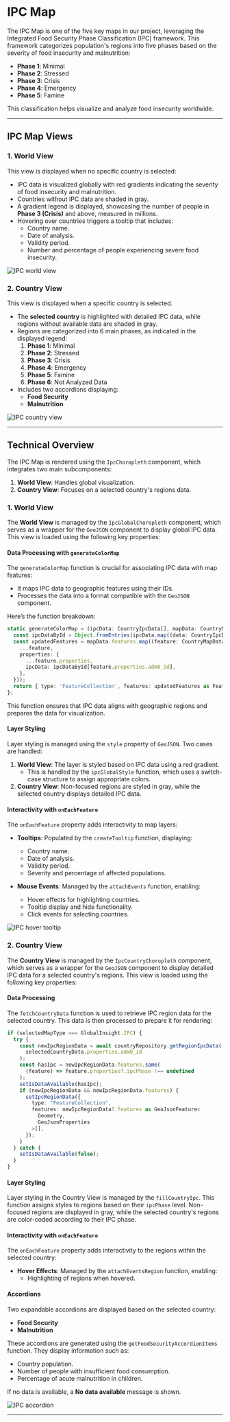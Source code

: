 # IPC Map

The IPC Map is one of the five key maps in our project, leveraging the Integrated Food Security Phase Classification (IPC) framework. This framework categorizes population's regions into five phases based on the severity of food insecurity and malnutrition:

- **Phase 1**: Minimal
- **Phase 2**: Stressed
- **Phase 3**: Crisis
- **Phase 4**: Emergency
- **Phase 5**: Famine

This classification helps visualize and analyze food insecurity worldwide.

---

## **IPC Map Views**

### 1. World View

This view is displayed when no specific country is selected:

- IPC data is visualized globally with red gradients indicating the severity of food insecurity and malnutrition.
- Countries without IPC data are shaded in gray.
- A gradient legend is displayed, showcasing the number of people in **Phase 3 (Crisis)** and above, measured in millions.
- Hovering over countries triggers a tooltip that includes:
  - Country name.
  - Date of analysis.
  - Validity period.
  - Number and percentage of people experiencing severe food insecurity.

![IPC world view](/img/IPC/ipc_world_view.png)

### 2. Country View

This view is displayed when a specific country is selected.

- The **selected country** is highlighted with detailed IPC data, while regions without available data are shaded in gray.
- Regions are categorized into 6 main phases, as indicated in the displayed legend:
  1. **Phase 1**: Minimal
  2. **Phase 2**: Stressed
  3. **Phase 3**: Crisis
  4. **Phase 4**: Emergency
  5. **Phase 5**: Famine
  6. **Phase 6**: Not Analyzed Data
- Includes two accordions displaying:
  - **Food Security**
  - **Malnutrition**

![IPC country view](/img/IPC/ipc_country_view.png)

---

## **Technical Overview**

The IPC Map is rendered using the `IpcChoropleth` component, which integrates two main subcomponents:

1. **World View**: Handles global visualization.
2. **Country View**: Focuses on a selected country's regions data.

### 1. World View

The **World View** is managed by the `IpcGlobalChoropleth` component, which serves as a wrapper for the `GeoJSON` component to display global IPC data. This view is loaded using the following key properties:

#### **Data Processing with `generateColorMap`**

The `generateColorMap` function is crucial for associating IPC data with map features:

- It maps IPC data to geographic features using their IDs.
- Processes the data into a format compatible with the `GeoJSON` component.

Here’s the function breakdown:

```typescript
static generateColorMap = (ipcData: CountryIpcData[], mapData: CountryMapDataWrapper) => {
  const ipcDataById = Object.fromEntries(ipcData.map((data: CountryIpcData) => [data.adm0_code, data]));
  const updatedFeatures = mapData.features.map((feature: CountryMapData) => ({
    ...feature,
    properties: {
      ...feature.properties,
      ipcData: ipcDataById[feature.properties.adm0_id],
    },
  }));
  return { type: 'FeatureCollection', features: updatedFeatures as Feature<Geometry, GeoJsonProperties>[] };
};
```

This function ensures that IPC data aligns with geographic regions and prepares the data for visualization.

#### **Layer Styling**

Layer styling is managed using the `style` property of `GeoJSON`. Two cases are handled:

1. **World View**: The layer is styled based on IPC data using a red gradient.
   - This is handled by the `ipcGlobalStyle` function, which uses a switch-case structure to assign appropriate colors.
2. **Country View**: Non-focused regions are styled in gray, while the selected country displays detailed IPC data.

#### **Interactivity with `onEachFeature`**

The `onEachFeature` property adds interactivity to map layers:

- **Tooltips**: Populated by the `createTooltip` function, displaying:

  - Country name.
  - Date of analysis.
  - Validity period.
  - Severity and percentage of affected populations.

- **Mouse Events**: Managed by the `attachEvents` function, enabling:

  - Hover effects for highlighting countries.
  - Tooltip display and hide functionality.
  - Click events for selecting countries.

![IPC hover tooltip](/img/IPC/ipc_tooltip.png)

### 2. Country View

The **Country View** is managed by the `IpcCountryChoropleth` component, which serves as a wrapper for the `GeoJSON` component to display detailed IPC data for a selected country's regions. This view is loaded using the following key properties:

#### **Data Processing**

The `fetchCountryData` function is used to retrieve IPC region data for the selected country. This data is then processed to prepare it for rendering:

```typescript
if (selectedMapType === GlobalInsight.IPC) {
  try {
    const newIpcRegionData = await countryRepository.getRegionIpcData(
      selectedCountryData.properties.adm0_id
    );
    const hasIpc = newIpcRegionData.features.some(
      (feature) => feature.properties?.ipcPhase !== undefined
    );
    setIsDataAvailable(hasIpc);
    if (newIpcRegionData && newIpcRegionData.features) {
      setIpcRegionData({
        type: "FeatureCollection",
        features: newIpcRegionData?.features as GeoJsonFeature<
          Geometry,
          GeoJsonProperties
        >[],
      });
    }
  } catch {
    setIsDataAvailable(false);
  }
}
```

#### **Layer Styling**

Layer styling in the Country View is managed by the `fillCountryIpc`. This function assigns styles to regions based on their `ipcPhase` level. Non-focused regions are displayed in gray, while the selected country's regions are color-coded according to their IPC phase.

#### **Interactivity with `onEachFeature`**

The `onEachFeature` property adds interactivity to the regions within the selected country:

- **Hover Effects**: Managed by the `attachEventsRegion` function, enabling:
  - Highlighting of regions when hovered.

#### Accordions

Two expandable accordions are displayed based on the selected country:

- **Food Security**
- **Malnutrition**

These accordions are generated using the `getFoodSecurityAccordionItems` function. They display information such as:

- Country population.
- Number of people with insufficient food consumption.
- Percentage of acute malnutrition in children.

If no data is available, a **No data available** message is shown.

![IPC accordion](/img/IPC/ipc_accordion.png)

---
